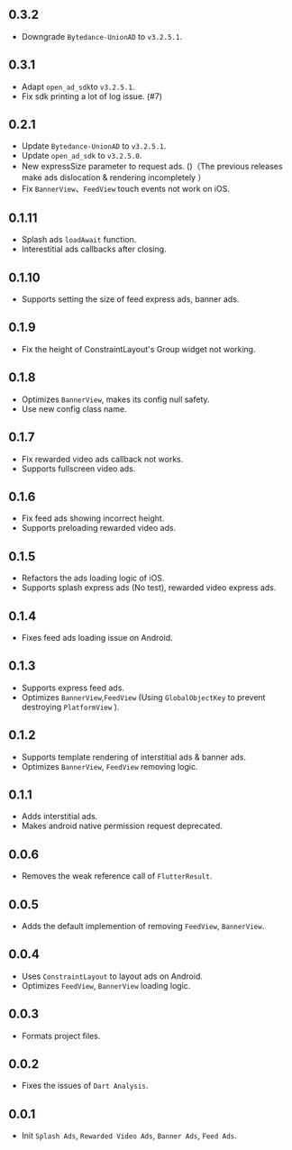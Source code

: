 ## 0.3.2

* Downgrade `Bytedance-UnionAD` to `v3.2.5.1`.

## 0.3.1

* Adapt `open_ad_sdk`to `v3.2.5.1`.
* Fix sdk printing a lot of log issue. (#7)

## 0.2.1

* Update `Bytedance-UnionAD` to `v3.2.5.1`.
* Update `open_ad_sdk` to `v3.2.5.0`.
* New expressSize parameter to request ads. ()（The previous releases make ads dislocation & rendering incompletely ）
* Fix `BannerView`、`FeedView`  touch events not work on iOS.

## 0.1.11

* Splash ads `loadAwait` function.
* Interestitial ads callbacks after closing.

## 0.1.10

* Supports setting the size of feed express ads, banner ads.

## 0.1.9

* Fix the height of ConstraintLayout's  Group widget not working.

## 0.1.8

* Optimizes `BannerView`, makes its config null safety.
* Use new config class name.

## 0.1.7

* Fix rewarded video ads callback not works.
* Supports fullscreen video ads.

## 0.1.6

* Fix feed ads showing incorrect height.
* Supports preloading rewarded video ads.

## 0.1.5

* Refactors the ads loading logic of iOS.
* Supports splash express ads (No test), rewarded video express ads.

## 0.1.4

* Fixes feed ads loading issue on Android.

## 0.1.3

* Supports express feed ads.
* Optimizes `BannerView`,`FeedView` (Using `GlobalObjectKey` to prevent destroying `PlatformView` ).

## 0.1.2

* Supports template rendering of interstitial ads & banner ads.
* Optimizes `BannerView`, `FeedView` removing logic.

## 0.1.1

* Adds interstitial ads.
* Makes android native permission request deprecated.

## 0.0.6

* Removes the weak reference call of `FlutterResult`.


## 0.0.5

* Adds the default implemention of removing  `FeedView`, `BannerView`.


## 0.0.4

* Uses `ConstraintLayout`  to layout ads on Android.
* Optimizes `FeedView`, `BannerView`  loading logic.


## 0.0.3

* Formats project files.


## 0.0.2

* Fixes the issues of `Dart Analysis`.


## 0.0.1

* Init `Splash Ads`, `Rewarded Video Ads`, `Banner Ads`, `Feed Ads`.




